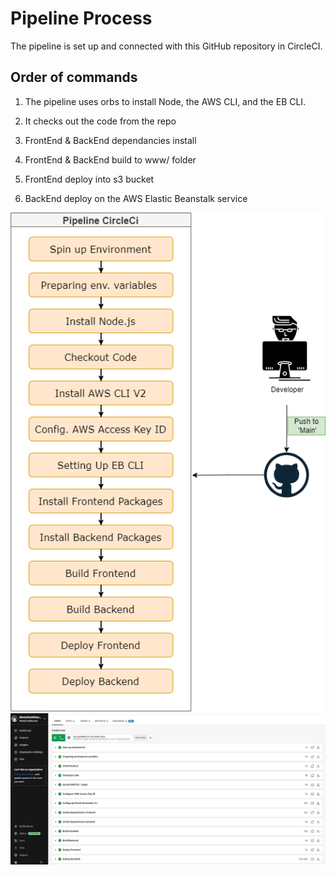 # Pipeline Process

The pipeline is set up and connected with this GitHub repository in CircleCI.

## Order of commands

1. The pipeline uses orbs to install Node, the AWS CLI, and the EB CLI.

2. It checks out the code from the repo

3. FrontEnd & BackEnd dependancies install

4. FrontEnd & BackEnd build to www/ folder

5. FrontEnd deploy into s3 bucket

6. BackEnd deploy on the AWS Elastic Beanstalk service

![pipline chart](Screenshots/pipeline_circleci.png)
![CircleCi pipline](Screenshots/circleci.jpg)
